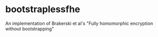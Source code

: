 bootstraplessfhe
================

An implementation of Brakerski et al's "Fully homomorphic encryption without bootstrapping"